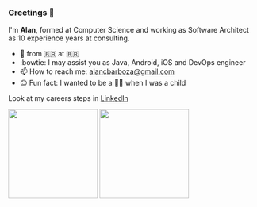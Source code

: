 ### Greetings 👋

I'm **Alan**, formed at Computer Science and working as Software Architect as 10 experience years at consulting.

- 🏡 from 🇧🇷 at 🇧🇷
- :bowtie: I may assist you as Java, Android, iOS and DevOps engineer
- 📫 How to reach me: alancbarboza@gmail.com
- 😊 Fun fact: I wanted to be a 🧑‍🚒 when I was a child

Look at my careers steps in [LinkedIn](https://www.linkedin.com/in/alanbarboza/)

<div>
  <img height="180em" src="https://github-readme-stats.vercel.app/api?username=alanbarboza&show_icons=true&theme=gruvbox&include_all_commits=true&count_private=true"/>
  <img height="180em" src="https://github-readme-stats.vercel.app/api/top-langs/?username=alanbarboza&layout=compact&langs_count=16&theme=gruvbox"/>
</div>
